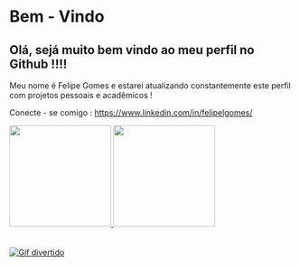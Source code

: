 # Bem - Vindo

<h2> Olá, sejá muito bem vindo ao meu perfil no Github !!!! </h2>

Meu nome é Felipe Gomes e estarei atualizando constantemente este perfil com projetos pessoais e acadêmicos !

Conecte - se comigo : https://www.linkedin.com/in/felipelgomes/


<a href="https://github.com/L0tus-Program">
  <img height="180em" src="https://github-readme-stats-eight-theta.vercel.app/api?username=RafaBallerini&show_icons=true&theme=dracula&include_all_commits=true&count_private=true"/>
  <img height="180em" src="https://github-readme-stats-eight-theta.vercel.app/api/top-langs/?username=RafaBallerini&layout=compact&langs_count=8&theme=dracula"/>

<br>
<br>
<br>
<img src="https://media4.giphy.com/media/RbDKaczqWovIugyJmW/giphy.gif" alt="Gif divertido">
